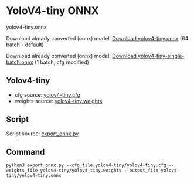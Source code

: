 # YoloV4-tiny ONNX
yolov4-tiny.onnx

Download already converted (onnx) model: [Download yolov4-tiny.onnx](https://github.com/TheYoungBeast/YoloV4-Tiny-ONNX/raw/main/yolov4-tiny.onnx) (64 batch - default)

Download already converted (onnx) model: [Download yolov4-tiny-single-batch.onnx](https://github.com/TheYoungBeast/YoloV4-Tiny-ONNX/raw/main/yolov4-tiny-single-batch.onnx) (1 batch, cfg modified)

## Yolov4-tiny

- cfg source: [yolov4-tiny.cfg](https://raw.githubusercontent.com/AlexeyAB/darknet/master/cfg/yolov4-tiny.cfg)
- weights source: [yolov4-tiny.weights](https://github.com/AlexeyAB/darknet/releases/download/darknet_yolo_v4_pre/yolov4-tiny.weights)

## Script

Script source: [export_onnx.py](https://github.com/linghu8812/tensorrt_inference/blob/master/project/Yolov4/export_onnx.py)

## Command

```shell
python3 export_onnx.py --cfg_file yolov4-tiny/yolov4-tiny.cfg --weights_file yolov4-tiny/yolov4-tiny.weights --output_file yolov4-tiny/yolov4-tiny.onnx
```
